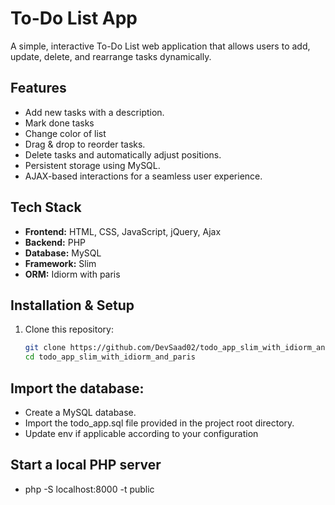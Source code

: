 # To-Do List App

A simple, interactive To-Do List web application that allows users to add, update, delete, and rearrange tasks dynamically.

## Features
- Add new tasks with a description.
- Mark done tasks
- Change color of list
- Drag & drop to reorder tasks.
- Delete tasks and automatically adjust positions.
- Persistent storage using MySQL.
- AJAX-based interactions for a seamless user experience.

## Tech Stack
- **Frontend:** HTML, CSS, JavaScript, jQuery, Ajax  
- **Backend:** PHP
- **Database:** MySQL  
- **Framework:** Slim
- **ORM:** Idiorm with paris

## Installation & Setup
1. Clone this repository:
   ```bash
   git clone https://github.com/DevSaad02/todo_app_slim_with_idiorm_and_paris.git
   cd todo_app_slim_with_idiorm_and_paris

## Import the database:

- Create a MySQL database.
- Import the todo_app.sql file provided in the project root directory.
- Update env if applicable according to your configuration

## Start a local PHP server

- php -S localhost:8000 -t public
